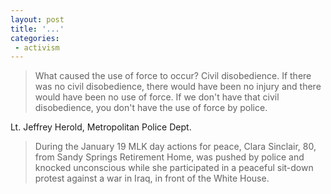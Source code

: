 ```yaml
---
layout: post
title: '...'
categories:
 - activism
---
```


>What caused the use of force to occur? Civil disobedience. If there was no civil disobedience, there would have been no injury and there would have been no use of force. If we don't have that civil disobedience, you don't have the use of force by police. 

Lt. Jeffrey Herold, Metropolitan Police Dept.

>During the January 19 MLK day actions for peace, Clara Sinclair, 80, from Sandy Springs Retirement Home, was pushed by police and knocked unconscious while she participated in a peaceful sit-down protest against a war in Iraq, in front of the White House.
